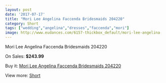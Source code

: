 ```yaml
---
layout: post
date: '2017-07-17'
title: "Mori Lee Angelina Faccenda Bridesmaids 204220"
category: Short
tags: ["wedding","angelina","dresses","faccenda","mori"]
image: http://www.eudances.com/6157-thickbox_default/mori-lee-angelina-faccenda-bridesmaids-204220.jpg
---
```

Mori Lee Angelina Faccenda Bridesmaids 204220

On Sales: **$243.99**
<a href="https://www.eudances.com/en/short/2204-mori-lee-angelina-faccenda-bridesmaids-204220.html"><amp-img layout="responsive" width="600" height="600" src="//www.eudances.com/6157-thickbox_default/mori-lee-angelina-faccenda-bridesmaids-204220.jpg" alt="Mori Lee Angelina Faccenda Bridesmaids 204220 0" /></a>
<a href="https://www.eudances.com/en/short/2204-mori-lee-angelina-faccenda-bridesmaids-204220.html"><amp-img layout="responsive" width="600" height="600" src="//www.eudances.com/6160-thickbox_default/mori-lee-angelina-faccenda-bridesmaids-204220.jpg" alt="Mori Lee Angelina Faccenda Bridesmaids 204220 1" /></a>
<a href="https://www.eudances.com/en/short/2204-mori-lee-angelina-faccenda-bridesmaids-204220.html"><amp-img layout="responsive" width="600" height="600" src="//www.eudances.com/6159-thickbox_default/mori-lee-angelina-faccenda-bridesmaids-204220.jpg" alt="Mori Lee Angelina Faccenda Bridesmaids 204220 2" /></a>
<a href="https://www.eudances.com/en/short/2204-mori-lee-angelina-faccenda-bridesmaids-204220.html"><amp-img layout="responsive" width="600" height="600" src="//www.eudances.com/6158-thickbox_default/mori-lee-angelina-faccenda-bridesmaids-204220.jpg" alt="Mori Lee Angelina Faccenda Bridesmaids 204220 3" /></a>

Buy it: [Mori Lee Angelina Faccenda Bridesmaids 204220](https://www.eudances.com/en/short/2204-mori-lee-angelina-faccenda-bridesmaids-204220.html "Mori Lee Angelina Faccenda Bridesmaids 204220")

View more: [Short](https://www.eudances.com/en/25-short "Short")